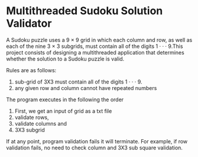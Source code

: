 # Multithreaded Sudoku Solution Validator

A Sudoku puzzle uses a 9 × 9 grid in which each column and row, as well as
each of the nine 3 × 3 subgrids, must contain all of the digits 1 · · · 9.This project consists of designing a multithreaded application that determines whether the solution to
a Sudoku puzzle is valid.

Rules are as follows: 
1) sub-grid of 3X3 must contain all of the digits 1 · · · 9.
2) any given row and column cannot have repeated numbers

The program executes in the following the order
1) First, we get an input of grid as a txt file
2) validate rows,
3) validate columns and
4) 3X3 subgrid 

If at any point, program validation fails it will terminate. For example, if row validation fails, no need to check column and 3X3 sub square validation.

